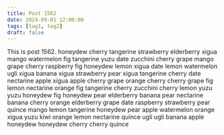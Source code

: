 ```yaml
---
title: Post 1562
date: 2024-09-01 12:00:00
tags: [tag1, tag2]
draft: false
---
```

This is post 1562.
honeydew
cherry
tangerine
strawberry
elderberry
xigua
mango
watermelon
fig
tangerine
yuzu
date
zucchini
cherry
grape
mango
grape
cherry
raspberry
fig
honeydew
lemon
xigua
date
lemon
watermelon
ugli
xigua
banana
xigua
strawberry
pear
xigua
tangerine
cherry
date
nectarine
apple
xigua
apple
cherry
grape
orange
cherry
cherry
grape
fig
lemon
nectarine
orange
fig
tangerine
cherry
zucchini
cherry
lemon
yuzu
yuzu
honeydew
fig
honeydew
pear
elderberry
banana
pear
nectarine
banana
cherry
orange
elderberry
grape
date
raspberry
strawberry
pear
quince
mango
lemon
tangerine
honeydew
pear
apple
watermelon
orange
xigua
yuzu
kiwi
orange
lemon
nectarine
quince
ugli
ugli
banana
apple
honeydew
honeydew
cherry
cherry
quince
